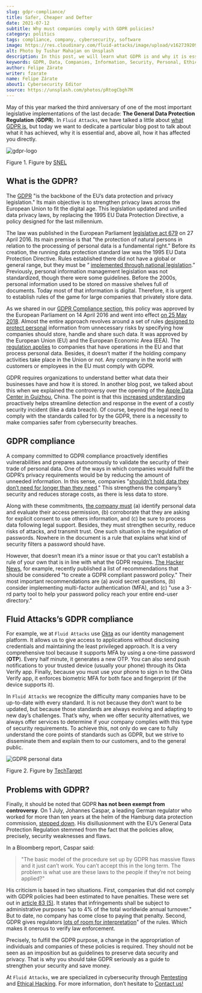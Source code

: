 ```yaml
---
slug: gdpr-compliance/
title: Safer, Cheaper and Defter
date: 2021-07-12
subtitle: Why must companies comply with GDPR policies?
category: politics
tags: compliance, company, cybersecurity, software
image: https://res.cloudinary.com/fluid-attacks/image/upload/v1627392094/blog/gdpr-compliance/cover-gdpr-compliance_ak5cfl.webp
alt: Photo by Tushar Mahajan on Unsplash
description: In this post, we will learn what GDPR is and why it is essential for your company to comply with its policies.
keywords: GDPR, Data, Companies, Information, Security, Personal, Ethical Hacking, Pentesting
author: Felipe Zárate
writer: fzarate
name: Felipe Zárate
about1: Cybersecurity Editor
source: https://unsplash.com/photos/pRtogCbgh7M
---
```


May of this year marked the third anniversary of one of the most
important legislative implementations of the last decade: **The General
Data Protection Regulation** (**GDPR**). In `Fluid Attacks`, we have
talked a little about [what GDPR is](../../compliance/gdpr/), but today
we want to dedicate a particular blog post to talk about what it has
achieved, why it is essential and, above all, how it has affected you
directly.

<div class="imgblock">

![gdpr-logo](https://res.cloudinary.com/fluid-attacks/image/upload/v1626192619/blog/gdpr-compliance/gdpr-logo_uo24a0.webp)

<div class="title">

Figure 1. Figure by [SNEL](https://www.snel.com/what-is-gpdr/)

</div>

</div>

## What is the GDPR?

The [GDPR](https://youtu.be/ilLEdbfzw-Ihttps://youtu.be/ilLEdbfzw-I) "is
the backbone of the EU’s data protection and privacy legislation." Its
main objective is to strengthen privacy laws across the European Union
to fit the digital age. This legislation updated and unified data
privacy laws, by replacing the 1995 EU Data Protection Directive, a
policy designed for the last millennium.

The law was published in the European Parliament [legislative
act 679](https://eur-lex.europa.eu/legal-content/EN/TXT/PDF/?uri=CELEX:32016R0679)
on 27 April 2016. Its main premise is that "the protection of natural
persons in relation to the processing of personal data is a fundamental
right." Before its creation, the running data protection standard law
was the 1995 EU Data Protection Directive. Rules established there did
not have a global or general range, but they must be “ [implemented
through national
legislation](https://www.virtual-college.co.uk/resources/the-differences-between-gdpr-and-data-protection).”
Previously, personal information management legislation was not
standardized, though there were some guidelines. Before the 2000s,
personal information used to be stored on massive shelves full of
documents. Today most of that information is digital. Therefore, it is
urgent to establish rules of the game for large companies that privately
store data.

As we shared in our [GDPR Compliance section](../../compliance/gdpr/),
this policy was approved by the European Parliament on 14 April 2016 and
went into effect [on 25
May 2018](https://whatis.techtarget.com/definition/General-Data-Protection-Regulation-GDPR).
Almost the entire approach revolves around a set of rules [designed to
protect personal](https://youtu.be/ilLEdbfzw-I) information from
unnecessary risks by specifying how companies should store, handle and
share such data. It was approved by the European Union (EU) and the
European Economic Area (EEA). The [regulation
applies](https://youtu.be/ilLEdbfzw-I) to companies that have operations
in the EU and that process personal data. Besides, it doesn’t matter if
the holding company activities take place in the Union or not. Any
company in the world with customers or employees in the EU must comply
with GDPR.

GDPR requires organizations to understand better what data their
businesses have and how it is stored. In another blog post, we talked
about this when we explained the controversy over the opening of the
[Apple Data Center in Guizhou](../apple-data-center-china/), China. The
point is that this [increased
understanding](https://youtu.be/ilLEdbfzw-I) proactively helps
streamline detection and response in the event of a costly security
incident (like a data breach). Of course, beyond the legal need to
comply with the standards called for by the GDPR, there is a necessity
to make companies safer from cybersecurity breaches.

## GDPR compliance

A company committed to GDPR compliance proactively identifies
vulnerabilities and prepares autonomously to validate the security of
their trade of personal data. One of the ways in which companies would
fulfil the GDPR’s privacy requirements would be by reducing the amount
of unneeded information. In this sense, companies "[shouldn’t hold data
they don’t need for longer than they
need](https://youtu.be/ilLEdbfzw-I)." This strengthens the company’s
security and reduces storage costs, as there is less data to store.

<cta-banner
  buttontxt="Read more"
  link="/solutions/security-testing/"
  title="Get started with Fluid Attacks' Security Testing solution right now"
/>

Along with these commitments, [the company must](../../compliance/gdpr/)
(a) identify personal data and evaluate their access permission, (b)
corroborate that they are asking for explicit consent to use others
information, and (c) be sure to process data following legal support.
Besides, they must strengthen security, reduce risks of attacks, and
transmit trust. One such situation is the regulation of passwords.
Nowhere in the document is a rule that explains what kind of security
filters a password should have.

However, that doesn’t mean it’s a minor issue or that you can’t
establish a rule of your own that is in line with what the GDPR
requires. [The Hacker
News](https://thehackernews.com/2021/06/strengthen-your-password-policy-with.html),
for example, recently published a list of recommendations that should be
considered "to create a GDPR compliant password policy." Their most
important recommendations are (a) avoid secret questions, (b) consider
implementing multi-factor authentication (MFA), and (c) "use a 3-rd
party tool to help your password policy reach your entire end-user
directory."

## Fluid Attacks’s GDPR compliance

For example, we at `Fluid Attacks` use
[Okta](https://docs.fluidattacks.com/development/stack/okta/) as our
identity management platform. It allows us to give access to
applications without disclosing credentials and maintaining the least
privileged approach. It is a very comprehensive tool because it supports
MFA by using a one-time password (**OTP**). Every half minute, it
generates a new OTP. You can also send push notifications to your
trusted device (usually your phone) through its Okta Verify app.
Finally, because you must use your phone to sign in to the Okta Verify
app, it enforces biometric MFA for both face and fingerprint (if the
device supports it).

In `Fluid Attacks` we recognize the difficulty many companies have to be
up-to-date with every standard. It is not because they don’t want to be
updated, but because those standards are always evolving and adapting to
new day’s challenges. That’s why, when we offer security alternatives,
we always offer services to determine if your company complies with this
type of security requirements. To achieve this, not only do we care to
fully understand the core points of standards such as GDPR, but we
strive to disseminate them and explain them to our customers, and to the
general public.

<div class="imgblock">

![GDPR personal data](https://res.cloudinary.com/fluid-attacks/image/upload/v1626192618/blog/gdpr-compliance/gdpr-personal-data_uiosym.webp)

<div class="title">

Figure 2. Figure by [TechTarget](https://searchdatamanagement.techtarget.com/answer/What-is-included-in-the-GDPR-definition-of-personal-data)

</div>

</div>

## Problems with GDPR?

Finally, it should be noted that GDPR **has not been exempt from
controversy**. On 1 July, Johannes Caspar, a leading German regulator
who worked for more than ten years at the helm of the Hamburg data
protection commission, [stepped
down](https://www.cpomagazine.com/data-protection/outgoing-privacy-commissioner-calls-gdpr-broken-says-that-basic-model-cant-work/).
His disillusionment with the EU’s General Data Protection Regulation
stemmed from the fact that the policies allow, precisely, security
weaknesses and flaws.

In a Bloomberg report, Caspar said:

> "The basic model of the procedure set up by GDPR has massive flaws and
> it just can’t work. You can’t accept this in the long term. The
> problem is what use are these laws to the people if they’re not being
> applied?"

His criticism is based in two situations. First, companies that did not
comply with GDPR policies had been estimated to have penalties. These
were set out in [article 83 (5)](https://gdpr-info.eu/art-83-gdpr/). It
states that infringements shall be subject to administrative purposes
“up to 4% of the total worldwide annual turnover." But to date, no
company has come close to paying that penalty. Second, GDPR gives
regulators [lots of room for
interpretation](https://www.bloomberg.com/news/articles/2021-06-25/eu-s-broken-gdpr-needs-fixing-departing-privacy-chief-warns)"
of the rules. Which makes it onerous to verify law enforcement.

Precisely, to fulfill the GDPR purpose, a change in the appropriation of
individuals and companies of these policies is required. They should not
be seen as an imposition but as guidelines to preserve data security and
privacy. That is why you should take GDPR seriously as a guide to
strengthen your security and save money.

At `Fluid Attacks`, we are specialized in cybersecurity through
[Pentesting](../../solutions/penetration-testing/) and [Ethical
Hacking](../../solutions/ethical-hacking/).
For more information, don’t hesitate to [Contact
us\!](../../contact-us/)
